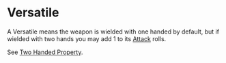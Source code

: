 # Versatile

A Versatile means the weapon is wielded with one handed by default, but if wielded with two hands you may add 1 to its [Attack](../../../../Game%20Procedures/Attack.md) rolls.

See [Two Handed Property](Two%20Handed%20Property.md).
